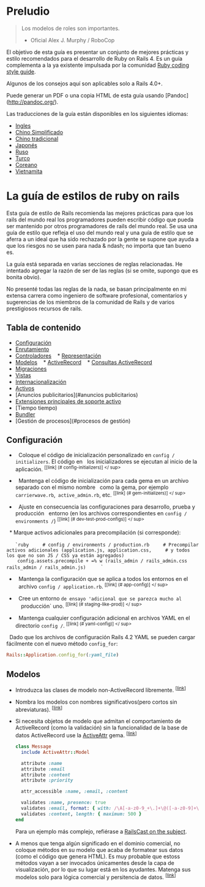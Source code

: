 # Preludio

> Los modelos de roles son importantes. <br/>
> - Oficial Alex J. Murphy / RoboCop

El objetivo de esta guía es presentar un conjunto de mejores prácticas y estilo recomendados para el desarrollo de Ruby on Rails 4. Es un guía complementa a la ya existente impulsada por la comunidad [Ruby coding style guide](https://github.com/bbatsov/ruby-style-guide).

Algunos de los consejos aquí son aplicables solo a Rails 4.0+.

Puede generar un PDF o una copia HTML de esta guía usando
[Pandoc] (http://pandoc.org/).


Las traducciones de la guía están disponibles en los siguientes idiomas:

* [Ingles](https://github.com/bbatsov/rails-style-guide/blob/master/README.md)
* [Chino Simplificado](https://github.com/JuanitoFatas/rails-style-guide/blob/master/README-zhCN.md)
* [Chino tradicional](https://github.com/JuanitoFatas/rails-style-guide/blob/master/README-zhTW.md)
* [Japonés](https://github.com/satour/rails-style-guide/blob/master/README-jaJA.md)
* [Ruso](https://github.com/arbox/rails-style-guide/blob/master/README-ruRU.md)
* [Turco](https://github.com/tolgaavci/rails-style-guide/blob/master/README-trTR.md)
* [Coreano](https://github.com/pureugong/rails-style-guide/blob/master/README-koKR.md)
* [Vietnamita](https://github.com/CQBinh/rails-style-guide/blob/master/README-viVN.md)

# La guía de estilos de ruby on rails

Esta guía de estilo de Rails recomienda las mejores prácticas para que los rails del mundo real los programadores pueden escribir código que pueda ser mantenido por otros programadores de rails del mundo real. Se usa una guía de estilo que refleja el uso del mundo real y una guía de estilo que se aferra a un ideal que ha sido rechazado por la gente se supone que ayuda a que los riesgos no se usen para nada & ndash; no importa que tan bueno es.

La guía está separada en varias secciones de reglas relacionadas. He intentado agregar la razón de ser de las reglas (si se omite, supongo que es bonita obvio).

No presenté todas las reglas de la nada, se basan principalmente en mi extensa carrera como ingeniero de software profesional, comentarios y sugerencias
de los miembros de la comunidad de Rails y de varios prestigiosos recursos de rails.

## Tabla de contenido

* [Configuración](#configuración)
* [Enrutamiento](#enrutamiento)
* [Controladores](#controladores)
   * [Representación](#representación)
* [Modelos](#modelos)
   * [ActiveRecord](#activerecord)
   * [Consultas ActiveRecord](#activerecord-consultas)
* [Migraciones](#migraciones)
* [Vistas](#vistas)
* [Internacionalización](#internacionalización)
* [Activos](#activos)
* [Anuncios publicitarios](#anuncios publicitarios)
* [Extensiones principales de soporte activo](#active-support-core-extensions)
* [Tiempo tiempo)
* [Bundler](#bundler)
* [Gestión de procesos](#procesos de gestión)

## Configuración

* <a name="config-initializers"> </a>
  Coloque el código de inicialización personalizado en `config / initializers`. El código en
  los inicializadores se ejecutan al inicio de la aplicación.
<sup> [[link] (# config-initializers)] </ sup>

* <a name="gem-initializers"> </a>
  Mantenga el código de inicialización para cada gema en un archivo separado con el mismo nombre
  como la gema, por ejemplo `carrierwave.rb`,` active_admin.rb`, etc.
<sup> [[link] (# gem-initializers)] </ sup>

* <a name="dev-test-prod-configs"> </a>
  Ajuste en consecuencia las configuraciones para desarrollo, prueba y producción
  entorno (en los archivos correspondientes en `config / environments /`)
<sup> [[link] (# dev-test-prod-configs)] </ sup>

  * Marque activos adicionales para precompilación (si corresponde):

    `` `ruby
    # config / environments / production.rb
    # Precompilar activos adicionales (application.js, application.css,
    # y todos los que no son JS / CSS ya están agregados)
    config.assets.precompile + =% w (rails_admin / rails_admin.css rails_admin / rails_admin.js)
    `` `

* <a name="app-config"> </a>
  Mantenga la configuración que se aplica a todos los entornos en el
  archivo `config / application.rb`.
<sup> [[link] (# app-config)] </ sup>

* <a name="staging-like-prod"> </a>
  Cree un entorno `de ensayo 'adicional que se parezca mucho al
  `producción` uno.
<sup> [[link] (# staging-like-prod)] </ sup>

* <a name="yaml-config"> </a>
  Mantenga cualquier configuración adicional en archivos YAML en el directorio `config /`.
<sup> [[link] (# yaml-config)] </ sup>

  Dado que los archivos de configuración Rails 4.2 YAML se pueden cargar fácilmente con el nuevo método `config_for`:

  ```ruby
  Rails::Application.config_for(:yaml_file)
  ```
  
  
  ## Modelos

* <a name="model-classes"></a>
Introduzca las clases de modelo non-ActiveRecord libremente.
<sup>[[link](#model-classes)]</sup>

* <a name="meaningful-model-names"></a>
  Nombra los modelos con nombres significativos(pero cortos sin abreviaturas).
<sup>[[link](#meaningful-model-names)]</sup>

* <a name="activeattr-gem"></a>
  Si necesita objetos de modelo que admitan el comportamiento de ActiveRecord (como la validación) sin la funcionalidad de la base de datos ActiveRecord use la
  [ActiveAttr](https://github.com/cgriego/active_attr) gema.
<sup>[[link](#activeattr-gem)]</sup>

  ```ruby
  class Message
    include ActiveAttr::Model

    attribute :name
    attribute :email
    attribute :content
    attribute :priority

    attr_accessible :name, :email, :content

    validates :name, presence: true
    validates :email, format: { with: /\A[-a-z0-9_+\.]+\@([-a-z0-9]+\.)+[a-z0-9]{2,4}\z/i }
    validates :content, length: { maximum: 500 }
  end
  ```

  Para un ejemplo más complejo, refiérase a
  [RailsCast on the subject](http://railscasts.com/episodes/326-activeattr).

* <a name="model-business-logic"></a>
  A menos que tenga algún significado en el dominio comercial, no coloque métodos en su modelo que acaba de formatear sus datos (como el código que genera HTML). Es muy probable que estoss métodos vayan a ser invocados únicamentes desde la capa de visualización, por lo que su lugar está en los ayudantes. Matenga sus modelos solo para lógica comercial y persitencia de datos.
<sup>[[link](#model-business-logic)]</sup>
